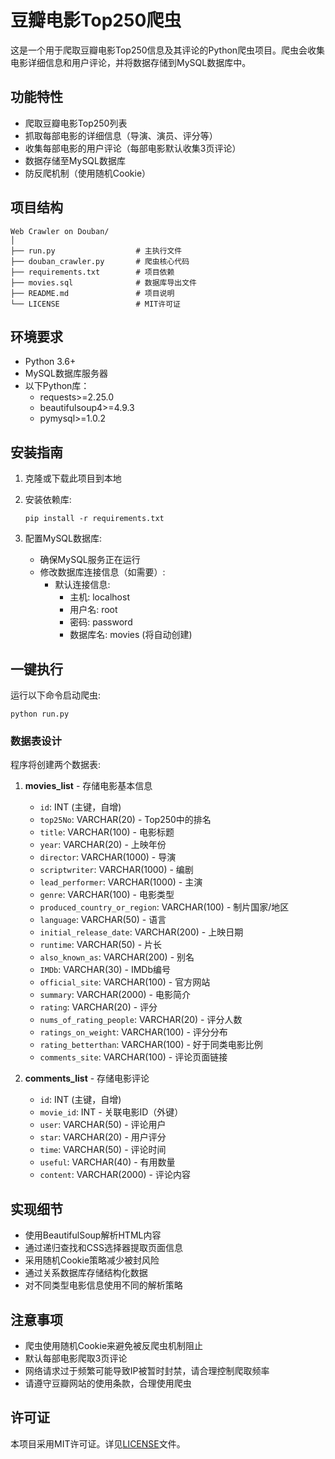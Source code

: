 # 豆瓣电影Top250爬虫

这是一个用于爬取豆瓣电影Top250信息及其评论的Python爬虫项目。爬虫会收集电影详细信息和用户评论，并将数据存储到MySQL数据库中。

## 功能特性

- 爬取豆瓣电影Top250列表
- 抓取每部电影的详细信息（导演、演员、评分等）
- 收集每部电影的用户评论（每部电影默认收集3页评论）
- 数据存储至MySQL数据库
- 防反爬机制（使用随机Cookie）

## 项目结构

```
Web Crawler on Douban/
│
├── run.py                  # 主执行文件
├── douban_crawler.py       # 爬虫核心代码
├── requirements.txt        # 项目依赖
├── movies.sql              # 数据库导出文件
├── README.md               # 项目说明
└── LICENSE                 # MIT许可证
```

## 环境要求

- Python 3.6+
- MySQL数据库服务器
- 以下Python库：
  - requests>=2.25.0
  - beautifulsoup4>=4.9.3
  - pymysql>=1.0.2

## 安装指南

1. 克隆或下载此项目到本地

2. 安装依赖库:
   ```
   pip install -r requirements.txt
   ```

3. 配置MySQL数据库:
   - 确保MySQL服务正在运行
   - 修改数据库连接信息（如需要）:
     - 默认连接信息: 
       - 主机: localhost
       - 用户名: root
       - 密码: password
       - 数据库名: movies (将自动创建)

## 一键执行

运行以下命令启动爬虫:

```
python run.py
```

### 数据表设计

程序将创建两个数据表:

1. **movies_list** - 存储电影基本信息
   - `id`: INT (主键，自增)
   - `top25No`: VARCHAR(20) - Top250中的排名
   - `title`: VARCHAR(100) - 电影标题
   - `year`: VARCHAR(20) - 上映年份
   - `director`: VARCHAR(1000) - 导演
   - `scriptwriter`: VARCHAR(1000) - 编剧
   - `lead_performer`: VARCHAR(1000) - 主演
   - `genre`: VARCHAR(100) - 电影类型
   - `produced_country_or_region`: VARCHAR(100) - 制片国家/地区
   - `language`: VARCHAR(50) - 语言
   - `initial_release_date`: VARCHAR(200) - 上映日期
   - `runtime`: VARCHAR(50) - 片长
   - `also_known_as`: VARCHAR(200) - 别名
   - `IMDb`: VARCHAR(30) - IMDb编号
   - `official_site`: VARCHAR(100) - 官方网站
   - `summary`: VARCHAR(2000) - 电影简介
   - `rating`: VARCHAR(20) - 评分
   - `nums_of_rating_people`: VARCHAR(20) - 评分人数
   - `ratings_on_weight`: VARCHAR(100) - 评分分布
   - `rating_betterthan`: VARCHAR(100) - 好于同类电影比例
   - `comments_site`: VARCHAR(100) - 评论页面链接

2. **comments_list** - 存储电影评论
   - `id`: INT (主键，自增)
   - `movie_id`: INT - 关联电影ID（外键）
   - `user`: VARCHAR(50) - 评论用户
   - `star`: VARCHAR(20) - 用户评分
   - `time`: VARCHAR(50) - 评论时间
   - `useful`: VARCHAR(40) - 有用数量
   - `content`: VARCHAR(2000) - 评论内容

## 实现细节

- 使用BeautifulSoup解析HTML内容
- 通过递归查找和CSS选择器提取页面信息
- 采用随机Cookie策略减少被封风险
- 通过关系数据库存储结构化数据
- 对不同类型电影信息使用不同的解析策略

## 注意事项

- 爬虫使用随机Cookie来避免被反爬虫机制阻止
- 默认每部电影爬取3页评论
- 网络请求过于频繁可能导致IP被暂时封禁，请合理控制爬取频率
- 请遵守豆瓣网站的使用条款，合理使用爬虫

## 许可证

本项目采用MIT许可证。详见[LICENSE](LICENSE)文件。
```
